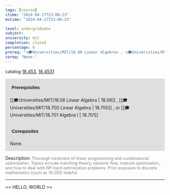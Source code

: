 ```yaml
---
tags: [course]
ctime: "2024-04-17T23:06:23"
mstime: "2024-04-17T23:06:23"

level: undergraduate
subject: 
university: mit
completion: closed
percentage: 0
prereq: "<🎓Universities/MIT/18.06 Linear Algebra> , <🎓Universities/MIT/18.700 Linear Algebra> , or <🎓Universities/MIT/18.701 Algebra I>"
coreq: "None."
---
```


catalog [18.453](http://student.mit.edu/catalog/m18a.html#18.453), [18.4531](http://student.mit.edu/catalog/m18a.html#18.4531)

<span style="display: block; padding: 15px; background-color: rgb(100, 100, 100, 0.2);"><font id="m_prereq1754_0" style="display: block; font-family: Arial, sans-serif; font-weight: bold; padding: 5px">Prerequisites</font><br><span id="prereq1754_0">[[🎓Universities/MIT/18.06 Linear Algebra | 18.06]] , [[🎓Universities/MIT/18.700 Linear Algebra | 18.700]] , or [[🎓Universities/MIT/18.701 Algebra I | 18.701]]</span></span>
<span style="display: block; padding: 15px; background-color: rgb(100, 100, 100, 0.2);"><font id="m_coreq1754_0" style="display: block; font-family: Arial, sans-serif; font-weight: bold; padding: 5px">Corequisites</font><br><span id="coreq1754_0">None.</span></span>

<font style="">Description:</font>
<font style="color: grey; font-size: 0.8rem;">Thorough treatment of linear programming and combinatorial optimization. Topics include matching theory, network flow, matroid optimization, and how to deal with NP-hard optimization problems. Prior exposure to discrete mathematics (such as 18.200) helpful.</font>



---

<< HELLO, WORLD >>
